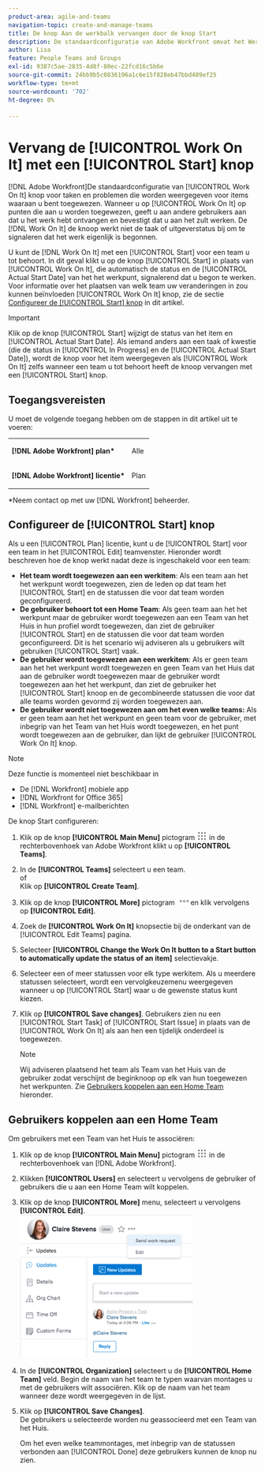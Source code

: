 ```yaml
---
product-area: agile-and-teams
navigation-topic: create-and-manage-teams
title: De knop Aan de werkbalk vervangen door de knop Start
description: De standaardconfiguratie van Adobe Workfront omvat het Werk aan het knoop voor taken en kwesties die voor punten tonen die u aan bent toegewezen.
author: Lisa
feature: People Teams and Groups
exl-id: 9387c5ae-2835-4d8f-80ec-22fcd16c5b6e
source-git-commit: 24bb9b5c0836196a1c6e15f828eb47bbd489ef25
workflow-type: tm+mt
source-wordcount: '702'
ht-degree: 0%

---
```


# Vervang de [!UICONTROL Work On It] met een [!UICONTROL Start] knop

[!DNL Adobe Workfront]De standaardconfiguratie van [!UICONTROL Work On It] knop voor taken en problemen die worden weergegeven voor items waaraan u bent toegewezen. Wanneer u op [!UICONTROL Work On It] op punten die aan u worden toegewezen, geeft u aan andere gebruikers aan dat u het werk hebt ontvangen en bevestigt dat u aan het zult werken. De [!DNL Work On It] de knoop werkt niet de taak of uitgeverstatus bij om te signaleren dat het werk eigenlijk is begonnen.

U kunt de [!DNL Work On It] met een [!UICONTROL Start] voor een team u tot behoort. In dit geval klikt u op de knop [!UICONTROL Start] in plaats van [!UICONTROL Work On It], die automatisch de status en de [!UICONTROL Actual Start Date] van het het werkpunt, signalerend dat u begon te werken. Voor informatie over het plaatsen van welk team uw veranderingen in zou kunnen beïnvloeden [!UICONTROL Work On It] knop, zie de sectie [Configureer de [!UICONTROL Start] knop](#configure-the-uicontrol-start-button) in dit artikel.

>[!IMPORTANT]
>
>Klik op de knop [!UICONTROL Start] wijzigt de status van het item en [!UICONTROL Actual Start Date]. Als iemand anders aan een taak of kwestie (die de status in [!UICONTROL In Progress] en de [!UICONTROL Actual Start Date]), wordt de knop voor het item weergegeven als [!UICONTROL Work On It] zelfs wanneer een team u tot behoort heeft de knoop vervangen met een [!UICONTROL Start] knop.

## Toegangsvereisten

U moet de volgende toegang hebben om de stappen in dit artikel uit te voeren:

<table style="table-layout:auto"> 
 <col> 
 </col> 
 <col> 
 </col> 
 <tbody> 
  <tr> 
   <td role="rowheader"><strong>[!DNL Adobe Workfront] plan*</strong></td> 
   <td> <p>Alle</p> </td> 
  </tr> 
  <tr> 
   <td role="rowheader"><strong>[!DNL Adobe Workfront] licentie*</strong></td> 
   <td> <p>Plan</p> </td> 
  </tr> 
 </tbody> 
</table>

&#42;Neem contact op met uw [!DNL Workfront] beheerder.

## Configureer de [!UICONTROL Start] knop

Als u een [!UICONTROL Plan] licentie, kunt u de [!UICONTROL Start] voor een team in het [!UICONTROL Edit] teamvenster. Hieronder wordt beschreven hoe de knop werkt nadat deze is ingeschakeld voor een team:

* **Het team wordt toegewezen aan een werkitem**: Als een team aan het het werkpunt wordt toegewezen, zien de leden op dat team het [!UICONTROL Start] en de statussen die voor dat team worden geconfigureerd.
* **De gebruiker behoort tot een Home Team**: Als geen team aan het het werkpunt maar de gebruiker wordt toegewezen aan een Team van het Huis in hun profiel wordt toegewezen, dan ziet de gebruiker [!UICONTROL Start] en de statussen die voor dat team worden geconfigureerd. Dit is het scenario wij adviseren als u gebruikers wilt gebruiken [!UICONTROL Start] vaak.
* **De gebruiker wordt toegewezen aan een werkitem**: Als er geen team aan het het werkpunt wordt toegewezen en geen Team van het Huis dat aan de gebruiker wordt toegewezen maar de gebruiker wordt toegewezen aan het het werkpunt, dan ziet de gebruiker het [!UICONTROL Start] knoop en de gecombineerde statussen die voor dat alle teams worden gevormd zij worden toegewezen aan.
* **De gebruiker wordt niet toegewezen aan om het even welke teams:** Als er geen team aan het het werkpunt en geen team voor de gebruiker, met inbegrip van het Team van het Huis wordt toegewezen, en het punt wordt toegewezen aan de gebruiker, dan lijkt de gebruiker [!UICONTROL Work On It] knop.

>[!NOTE]
>
>Deze functie is momenteel niet beschikbaar in
>
>* De [!DNL Workfront] mobiele app
>* [!DNL Workfront for Office 365]
>* [!DNL Workfront] e-mailberichten
>


De knop Start configureren:

1. Klik op de knop **[!UICONTROL Main Menu]** pictogram ![](assets/main-menu-icon.png) in de rechterbovenhoek van Adobe Workfront klikt u op **[!UICONTROL Teams]**.

1. In de **[!UICONTROL Teams]** selecteert u een team.\
   of\
   Klik op **[!UICONTROL Create Team]**.

1. Klik op de knop **[!UICONTROL More]** pictogram ![](assets/more-icon.png)en klik vervolgens op **[!UICONTROL Edit]**.

1. Zoek de **[!UICONTROL Work On It]** knopsectie bij de onderkant van de [!UICONTROL Edit Teams] pagina.
1. Selecteer **[!UICONTROL Change the Work On It button to a Start button to automatically update the status of an item]** selectievakje.
1. Selecteer een of meer statussen voor elk type werkitem. Als u meerdere statussen selecteert, wordt een vervolgkeuzemenu weergegeven wanneer u op [!UICONTROL Start] waar u de gewenste status kunt kiezen.
1. Klik op **[!UICONTROL Save changes]**. Gebruikers zien nu een [!UICONTROL Start Task] of [!UICONTROL Start Issue] in plaats van de [!UICONTROL Work On It] als aan hen een tijdelijk onderdeel is toegewezen.

   >[!NOTE]
   >
   >Wij adviseren plaatsend het team als Team van het Huis van de gebruiker zodat verschijnt de beginknoop op elk van hun toegewezen het werkpunten. Zie [Gebruikers koppelen aan een Home Team](#associate-users-with-a-home-team) hieronder.

## Gebruikers koppelen aan een Home Team

Om gebruikers met een Team van het Huis te associëren:

1. Klik op de knop **[!UICONTROL Main Menu]** pictogram ![](assets/main-menu-icon.png) in de rechterbovenhoek van [!DNL Adobe Workfront].

1. Klikken **[!UICONTROL Users]** en selecteert u vervolgens de gebruiker of gebruikers die u aan een Home Team wilt koppelen.
1. Klik op de knop **[!UICONTROL More]** menu, selecteert u vervolgens **[!UICONTROL Edit]**.\
   ![](assets/user-settings-nwe-350x291.png)

1. In de **[!UICONTROL Organization]** selecteert u de **[!UICONTROL Home Team]** veld. Begin de naam van het team te typen waarvan montages u met de gebruikers wilt associëren. Klik op de naam van het team wanneer deze wordt weergegeven in de lijst.

1. Klik op **[!UICONTROL Save Changes]**.\
   De gebruikers u selecteerde worden nu geassocieerd met een Team van het Huis.

   Om het even welke teammontages, met inbegrip van de statussen verbonden aan [!UICONTROL Done] deze gebruikers kunnen de knop nu zien.

